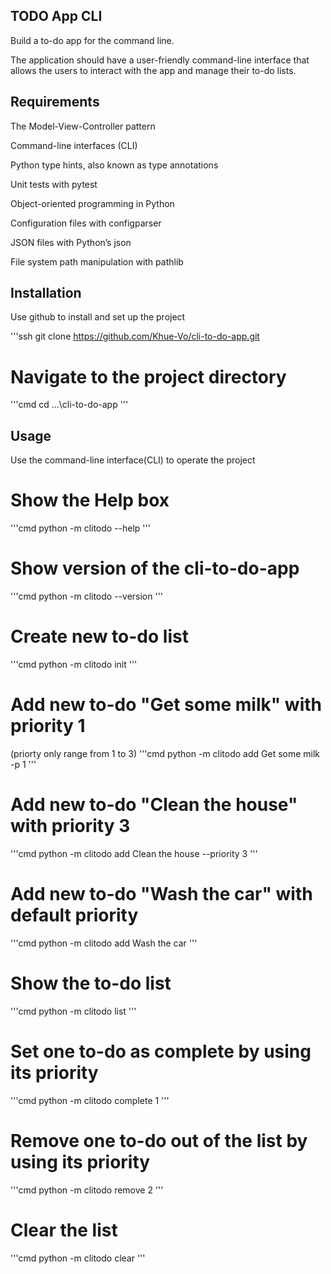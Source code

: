 ## TODO App CLI

Build a to-do app for the command line.

The application should have a user-friendly command-line interface that 
allows the users to interact with the app and manage their to-do lists.

## Requirements

The Model-View-Controller pattern

Command-line interfaces (CLI)

Python type hints, also known as type annotations

Unit tests with pytest

Object-oriented programming in Python

Configuration files with configparser

JSON files with Python’s json

File system path manipulation with pathlib

## Installation

Use github to install and set up the project

'''ssh
git clone https://github.com/Khue-Vo/cli-to-do-app.git

# Navigate to the project directory
'''cmd
cd ...\cli-to-do-app
'''

## Usage

Use the command-line interface(CLI) to operate the project

# Show the Help box
'''cmd
python -m clitodo --help
'''

# Show version of the cli-to-do-app
'''cmd
python -m clitodo --version
'''

# Create new to-do list
'''cmd
python -m clitodo init
'''

# Add new to-do "Get some milk" with priority 1 
(priorty only range from 1 to 3)
'''cmd
python -m clitodo add Get some milk -p 1
'''

# Add new to-do "Clean the house" with priority 3
'''cmd
python -m clitodo add Clean the house --priority 3
'''

# Add new to-do "Wash the car" with default priority
'''cmd
python -m clitodo add Wash the car
'''

# Show the to-do list
'''cmd
python -m clitodo list
'''

# Set one to-do as complete by using its priority
'''cmd
python -m clitodo complete 1
'''

# Remove one to-do out of the list by using its priority
'''cmd
python -m clitodo remove 2
'''

# Clear the list
'''cmd
python -m clitodo clear
'''
